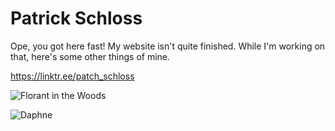 # Patrick Schloss
Ope, you got here fast! My website isn't quite finished. While I'm working on that, here's some other things of mine.

https://linktr.ee/patch_schloss

![Florant in the Woods](https://user-images.githubusercontent.com/14957489/226219516-214df973-2d1e-4d0b-8254-f999a1cee561.jpg)


![Daphne](https://user-images.githubusercontent.com/14957489/226219523-d9bc8466-cddb-4530-aab9-a77c3cd7ff6b.jpg)
